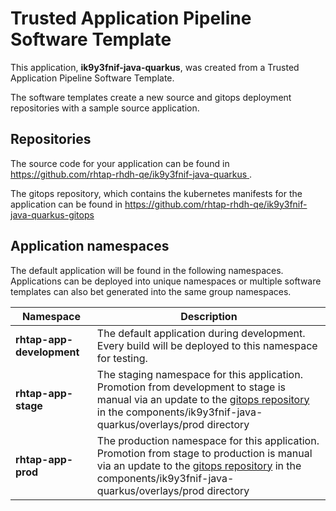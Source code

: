 # Trusted Application Pipeline Software Template

This application, **ik9y3fnif-java-quarkus**, was created from a Trusted Application Pipeline Software Template.

The software templates create a new source and gitops deployment repositories with a sample source application. 

## Repositories

The source code for your application can be found in [https://github.com/rhtap-rhdh-qe/ik9y3fnif-java-quarkus ](https://github.com/rhtap-rhdh-qe/ik9y3fnif-java-quarkus ).
 
The gitops repository, which contains the kubernetes manifests for the application can be found in 
[https://github.com/rhtap-rhdh-qe/ik9y3fnif-java-quarkus-gitops ](https://github.com/rhtap-rhdh-qe/ik9y3fnif-java-quarkus-gitops ) 

## Application namespaces 

The default application will be found in the following namespaces. Applications can be deployed into unique namespaces or multiple software templates can also bet generated into the same group namespaces.  

|  Namespace   |  Description   |  
| -------- | -------- |   
| **rhtap-app-development** | The default application during development. Every build will be deployed to this namespace for testing. | 
| **rhtap-app-stage** | The staging namespace for this application. Promotion from development to stage is manual via an update to the [gitops repository](https://github.com/rhtap-rhdh-qe/ik9y3fnif-java-quarkus-gitops ) in the components/ik9y3fnif-java-quarkus/overlays/prod directory |  
| **rhtap-app-prod** | The production namespace for this application. Promotion from stage to production is manual via an update to the [gitops repository](https://github.com/rhtap-rhdh-qe/ik9y3fnif-java-quarkus-gitops ) in the components/ik9y3fnif-java-quarkus/overlays/prod directory | 